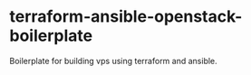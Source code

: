 # terraform-ansible-openstack-boilerplate
Boilerplate for building vps using terraform and ansible.
